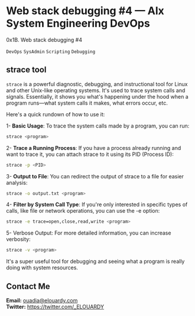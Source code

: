 # Web stack debugging #4 — Alx System Engineering DevOps

0x1B. Web stack debugging #4

`DevOps`
`SysAdmin`
`Scripting`
`Debugging`

## strace tool

`strace` is a powerful diagnostic, debugging, and instructional tool for Linux and other Unix-like operating systems. It's used to trace system calls and signals. Essentially, it shows you what's happening under the hood when a program runs—what system calls it makes, what errors occur, etc.

Here's a quick rundown of how to use it:

1- **Basic Usage**: To trace the system calls made by a program, you can run:

```bash
strace <program>
```

2- **Trace a Running Process**: If you have a process already running and want to trace it, you can attach strace to it using its PID (Process ID):

```bash
strace -p <PID>
```

3- **Output to File**: You can redirect the output of strace to a file for easier analysis:

```bash
strace -o output.txt <program>
```

4- **Filter by System Call Type**: If you're only interested in specific types of calls, like file or network operations, you can use the -e option:

```bash
strace -e trace=open,close,read,write <program>
```

5- Verbose Output: For more detailed information, you can increase verbosity:

```bash
strace -v <program>
```

It's a super useful tool for debugging and seeing what a program is really doing with system resources.

## Contact Me

**Email:** ouadia@elouardy.com \
**Twitter:** https://twitter.com/_ELOUARDY
